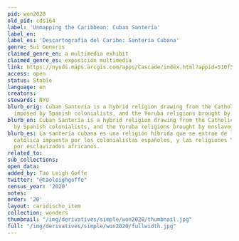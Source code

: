 ```yaml
---
pid: won2020
old_pid: cds164
label: 'Unmapping the Caribbean: Cuban Santería'
label_en:
label_es: 'Descartografía del Caribe: Santería Cubana'
genre: Sui Generis
claimed_genre_en: a multimedia exhibit
claimed_genre_es: exposición multimedia
link: https://nyuds.maps.arcgis.com/apps/Cascade/index.html?appid=510f57634a2940e0abaca2be46207384
access: open
status: Stable
language: en
creators:
stewards: NYU
blurb_orig: Cuban Santería is a hybrid religion drawing from the Catholic doctrine
  imposed by Spanish colonialists, and the Yoruba religions brought by enslaved Africans.
blurb_en: Cuban Santería is a hybrid religion drawing from the Catholic doctrine imposed
  by Spanish colonialists, and the Yoruba religions brought by enslaved Africans.
blurb_es: La santería cubana es una religión híbrida que se extrae de la doctrina
  católica impuesta por los colonialistas españoles, y las religiones Yoruba traídas
  por esclavizados africanos.
related_to:
sub_collections:
open_data:
added_by: Tao Leigh Goffe
twitter: "@taoleighgoffe"
census_year: '2020'
notes:
order: '20'
layout: caridischo_item
collection: wonders
thumbnail: "/img/derivatives/simple/won2020/thumbnail.jpg"
full: "/img/derivatives/simple/won2020/fullwidth.jpg"
---
```


